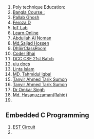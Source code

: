 1. Poly technique Education: [](https://www.youtube.com/watch?v=2O3nlNLOhQk&list=PLaKhCRbzWGx42voCpld9xHkve9c8KMDXI&index=1)
2. [Bangla Course : ](https://www.youtube.com/watch?v=bpqPN7zXVd8&list=PLOAwd76aN5Ocm7fjjrIHhhQgoAcOLW2J9)
3. [Pallab Ghosh](https://www.youtube.com/watch?v=iswnPWGzFsY&list=PL_9vWo9RKP2NmHpYYjVPjmcVHLI2iFuBc)
4. [Feroza D ](https://www.youtube.com/@ferozamirajkar3390)
5. [IoT Lab ](https://www.youtube.com/watch?v=P7Tiqhchnbc)
6. [Learn Online](https://www.youtube.com/@LearnOnline1/playlists)
7. [Abdullah Al Noman](https://www.youtube.com/watch?v=ivtq3kURbPY&list=PLi8cF3OI--92a-_fyr3UKXD4DmBeFDHRv)
8. [ Md.Sajjad Hossen ](https://www.youtube.com/watch?v=Ao9k_HJZMN4&list=PLS6j43qoYjPjq3Yv0OfxkX8GP5kfo01d5&index=2)
9. [DhSirClassRoom](https://www.youtube.com/@dhsirsclassroom/search?query=8086)
10. [Coder Bhai](https://www.youtube.com/@CoderBhaiBD/playlists)
11. [DCC CSE 21st Batch](https://www.youtube.com/@dcccse21stbatch61/playlists)
12. [uiu docs](https://www.youtube.com/watch?v=04WVck8LRnk&list=PL3_ATDyQLqPj4JqidihQwAzmK6T8H_ln7)
13. [Linta Islam](https://www.youtube.com/watch?v=yBB9z7AFz1w&list=PLlLwDbbnMDZQIG3o1ufdRAexTFWI8szgo)
14. [MD. Tahmidul Iqbal](https://www.youtube.com/@tahmidraven/playlists)
15. [Tanvir Ahmed Tarik Sumon](https://www.youtube.com/@TanvirAhmadTariqueSumon/search?query=Embedded%20)
16. [Tanvir Ahmed Tarik Sumon ](https://www.youtube.com/watch?v=5-iTysFwQ20&list=PL-gPMfK-bku6odDVtODr4EwFcC9dXNy1Z)
17. [Dr Omkar Singh](https://www.youtube.com/watch?v=ytzyt28l52I&list=PLkdSraxyaHxDFydgATJic2V016LqFWaMk)
18. [Md. Hasanuzzaman(Rahid)](https://www.youtube.com/@md.hasanuzzaman2277/playlists)
19. 

## Embedded C Programming
1. [EST Circuit](https://www.youtube.com/watch?v=fpO-c2Wg254)
2. 